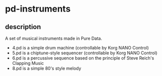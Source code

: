 # pd-instruments
## description
A set of musical instruments made in Pure Data. 
- 4.pd is a simple drum machine (controllable by Korg NANO Control)
- 5.pd is a chiptune-style sequencer (controllable by Korg NANO Control)
- 6.pd is a percussive sequence based on the principle of Steve Reich's Clapping Music
- 8.pd is a simple 80's style melody
